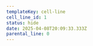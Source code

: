 ```yaml
---
templateKey: cell-line
cell_line_id: 1
status: hide
date: 2025-04-08T20:09:33.333Z
parental_line: 0
---
```

